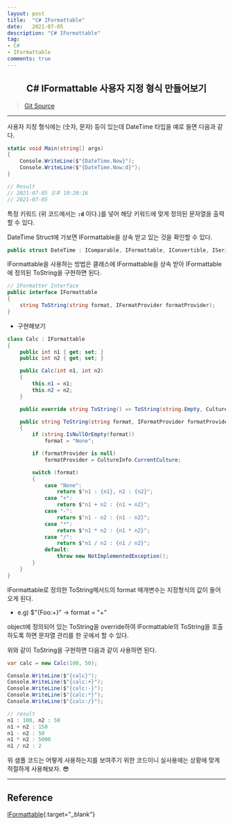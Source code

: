 ```yaml
---
layout: post
title:  "C# IFormattable"
date:   2021-07-05
description: "C# IFormattable"
tag: 
- C#
- IFormattable
comments: true
---
```


## <center>C# IFormattable 사용자 지정 형식 만들어보기</center>    

>[Git Source](https://github.com/chanos-dev/blogcode/tree/master/21-0705)

---

사용자 지정 형식에는 (숫자, 문자) 등이 있는데 DateTime 타입을 예로 들면 다음과 같다.

```c#
static void Main(string[] args)
{
    Console.WriteLine($"{DateTime.Now}");
    Console.WriteLine($"{DateTime.Now:d}");
}

// Result
// 2021-07-05 오후 10:20:16
// 2021-07-05 
```

특정 키워드 (위 코드에서는 <b>`:d`</b> 이다.)를 넣어 해당 키워드에 맞게 정의된 문자열을 출력할 수 있다.

DateTime Struct에 가보면 IFormattable을 상속 받고 있는 것을 확인할 수 있다.

```c#
public struct DateTime : IComparable, IFormattable, IConvertible, ISerializable, IComparable<DateTime>, IEquatable<DateTime>
```

IFormattable을 사용하는 방법은 클래스에 IFormattable을 상속 받아 IFormattable에 정의된 ToString을 구현하면 된다.

```c#
// IFormatter Interface
public interface IFormattable
{ 
    string ToString(string format, IFormatProvider formatProvider);
}
```

- 구현해보기

```c#
class Calc : IFormattable
{       
    public int n1 { get; set; }
    public int n2 { get; set; }

    public Calc(int n1, int n2)
    {
        this.n1 = n1;
        this.n2 = n2;
    }

    public override string ToString() => ToString(string.Empty, CultureInfo.CurrentCulture);

    public string ToString(string format, IFormatProvider formatProvider)
    {
        if (string.IsNullOrEmpty(format))
            format = "None";

        if (formatProvider is null)
            formatProvider = CultureInfo.CurrentCulture;

        switch (format)
        {
            case "None":
                return $"n1 : {n1}, n2 : {n2}";
            case "+":
                return $"n1 + n2 : {n1 + n2}";
            case "-":
                return $"n1 - n2 : {n1 - n2}";
            case "*":
                return $"n1 * n2 : {n1 * n2}";
            case "/":
                return $"n1 / n2 : {n1 / n2}";
            default:
                throw new NotImplementedException();
        }
    }
}
```

IFormattable로 정의한 ToString메서드의 format 매개변수는 지정형식의 값이 들어오게 된다.
- e.g) $"{Foo:+}" -> format = "+"

object에 정의되어 있는 ToString을 override하여 IFormattable의 ToString을 호출하도록 하면 문자열 관리를 한 곳에서 할 수 있다.

위와 같이 ToString을 구현하면 다음과 같이 사용하면 된다.

```c#
var calc = new Calc(100, 50);

Console.WriteLine($"{calc}");
Console.WriteLine($"{calc:+}");
Console.WriteLine($"{calc:-}");
Console.WriteLine($"{calc:*}");
Console.WriteLine($"{calc:/}");

// result
n1 : 100, n2 : 50
n1 + n2 : 150
n1 - n2 : 50
n1 * n2 : 5000
n1 / n2 : 2

```

위 샘플 코드는 어떻게 사용하는지를 보여주기 위한 코드이니 실사용에는 상황에 맞게 적절하게 사용해보자. 😎

---

## Reference

[IFormattable](https://docs.microsoft.com/ko-kr/dotnet/api/system.iformattable?view=net-5.0){:target="_blank"}